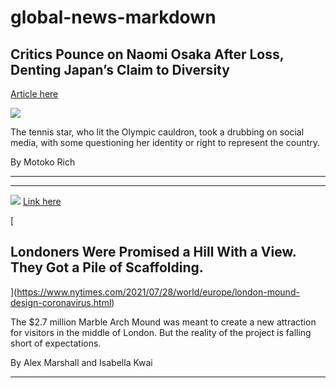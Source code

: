 # global-news-markdown
Critics Pounce on Naomi Osaka After Loss, Denting Japan’s Claim to Diversity
----------------------------------------------------------------------------

[Article here](https://www.nytimes.com/2021/07/27/world/asia/naomi-osaka-olympics-loss.html)

[![](https://static01.nyt.com/images/2021/07/27/world/27olympics-japan-03/merlin_191639949_38eec268-3c8d-4afc-8d57-e9d3b45ebb3d-superJumbo.jpg)](https://www.nytimes.com/2021/07/27/world/asia/naomi-osaka-olympics-loss.html)

The tennis star, who lit the Olympic cauldron, took a drubbing on social media, with some questioning her identity or right 
to represent the country.

By Motoko Rich

* * *

* * *

![](https://static01.nyt.com/images/2021/07/28/world/28uk-hill-01/merlin_191837745_7506cb21-00dc-4009-842a-21c5618adabb-superJumbo.jpg) [Link here](https://www.nytimes.com/2021/07/28/world/europe/london-mound-design-coronavirus.html)

[

Londoners Were Promised a Hill With a View. They Got a Pile of Scaffolding.
---------------------------------------------------------------------------

](https://www.nytimes.com/2021/07/28/world/europe/london-mound-design-coronavirus.html)

The $2.7 million Marble Arch Mound was meant to create a new attraction for visitors in the middle of London. But the reality of the project is falling short of expectations.

By Alex Marshall and Isabella Kwai

* * *

